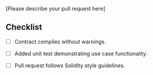 [Please describe your pull request here]

## Checklist

- [ ] Contract compiles without warnings.
- [ ] Added unit test demonstrating use case functionality.
- [ ] Pull request follows Solidity style guidelines.

